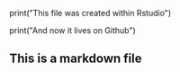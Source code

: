 print("This file was created within Rstudio")

print("And now it lives on Github")

## This is a markdown file
